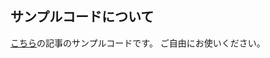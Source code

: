## サンプルコードについて

[こちら](https://lelelemon.hatenablog.com/entry/2025/02/16/191313?_gl=1*txtrsh*_gcl_au*NDIwODAxNTIuMTczOTY3NzYzNg..)の記事のサンプルコードです。
ご自由にお使いください。
